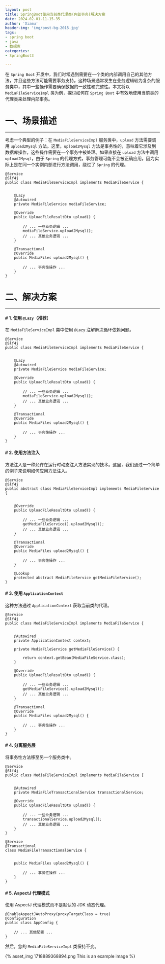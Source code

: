 ```yaml
---
layout: post
title: SpringBoot使用当前类代理类(内部事务)解决方案
date: 2024-02-01-11-15-35
author: 'Xiamu'
header-img: 'img/post-bg-2015.jpg'
tags:
- spring boot
- java
- 数据库
categories:
- SpringBoot3

---
```



在 `Spring Boot` 开发中，我们时常遇到需要在一个类的内部调用自己的其他方法，并且这些方法可能需要事务支持。这种场景通常发生在业务逻辑较为复杂的服务类中，其中一些操作需要确保数据的一致性和完整性。本文将以 `MediaFileServiceImpl` 类为例，探讨如何在 `Spring Boot` 中有效地使用当前类的代理类来处理内部事务。

# 一、场景描述
-----------

考虑一个典型的例子：在 `MediaFileServiceImpl` 服务类中，`upload` 方法需要调用 `upload2Mysql` 方法。这里，`upload2Mysql` 方法是事务性的，意味着它涉及到数据库操作，这些操作需要在一个事务中被处理。如果直接在 `upload` 方法中调用 `upload2Mysql`，由于 `Spring` 的代理方式，事务管理可能不会被正确应用，因为实际上是在同一个实例内部进行方法调用，绕过了 `Spring` 的代理。

```prism language-java
@Service
@Slf4j
public class MediaFileServiceImpl implements MediaFileService {
   

    @Lazy
    @Autowired
    private MediaFileService mediaFileService;

    @Override
    public UploadFileResultDto upload() {
   
        // ... 一些业务逻辑 ...
        mediaFileService.upload2Mysql();
        // ... 其他业务逻辑 ...
    }

    @Transactional
    @Override
    public MediaFiles upload2Mysql() {
   
        // ... 事务性操作 ...
    }
}
```

# 二、解决方案
------------

#### # 1. 使用 `@Lazy`（推荐）

在 `MediaFileServiceImpl` 类中使用 `@Lazy` 注解解决循环依赖问题。

```prism language-java
@Service
@Slf4j
public class MediaFileServiceImpl implements MediaFileService {
   

    @Lazy
    @Autowired
    private MediaFileService mediaFileService;

    @Override
    public UploadFileResultDto upload() {
   
        // ... 一些业务逻辑 ...
        mediaFileService.upload2Mysql();
        // ... 其他业务逻辑 ...
    }

    @Transactional
    @Override
    public MediaFiles upload2Mysql() {
   
        // ... 事务性操作 ...
    }
}
```

#### # 2. 使用方法注入

方法注入是一种允许在运行时动态注入方法实现的技术。这里，我们通过一个简单的例子来说明如何应用方法注入。

```prism language-java
@Service
@Slf4j
public abstract class MediaFileServiceImpl implements MediaFileService {
   

    @Override
    public UploadFileResultDto upload() {
   
        // ... 一些业务逻辑 ...
        getMediaFileService().upload2Mysql();
        // ... 其他业务逻辑 ...
    }

    @Transactional
    @Override
    public MediaFiles upload2Mysql() {
   
        // ... 事务性操作 ...
    }

    @Lookup
    protected abstract MediaFileService getMediaFileService();
}
```

#### # 3. 使用 `ApplicationContext`

这种方法通过 `ApplicationContext` 获取当前类的代理。

```prism language-java
@Service
@Slf4j
public class MediaFileServiceImpl implements MediaFileService {
   

    @Autowired
    private ApplicationContext context;

    private MediaFileService getMediaFileService() {
   
        return context.getBean(MediaFileService.class);
    }

    @Override
    public UploadFileResultDto upload() {
   
        // ... 一些业务逻辑 ...
        getMediaFileService().upload2Mysql();
        // ... 其他业务逻辑 ...
    }

    @Transactional
    @Override
    public MediaFiles upload2Mysql() {
   
        // ... 事务性操作 ...
    }
}
```

#### # 4. 分离服务层

将事务性方法移至另一个服务类中。

```prism language-java
@Service
@Slf4j
public class MediaFileServiceImpl implements MediaFileService {
   

    @Autowired
    private MediaFileTransactionalService transactionalService;

    @Override
    public UploadFileResultDto upload() {
   
        // ... 一些业务逻辑 ...
        transactionalService.upload2Mysql();
        // ... 其他业务逻辑 ...
    }
}

@Service
@Transactional
class MediaFileTransactionalService {
   

    public MediaFiles upload2Mysql() {
   
        // ... 事务性操作 ...
    }
}
```

#### # 5. AspectJ 代理模式

使用 AspectJ 代理模式而不是默认的 JDK 动态代理。

```prism language-java
@EnableAspectJAutoProxy(proxyTargetClass = true)
@Configuration
public class AppConfig {
   
    // ... 其他配置 ...
}
```

然后，您的 `MediaFileServiceImpl` 类保持不变。

{% asset_img 1718889368894.png This is an example image %}
